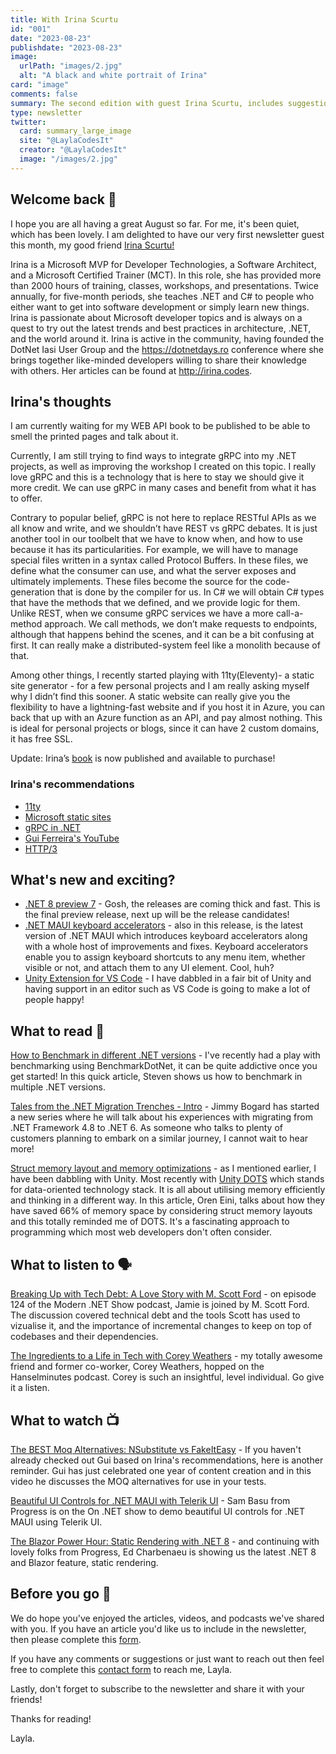 ```yaml
---
title: With Irina Scurtu
id: "001"
date: "2023-08-23"
publishdate: "2023-08-23"
image: 
  urlPath: "images/2.jpg"
  alt: "A black and white portrait of Irina"
card: "image"
comments: false
summary: The second edition with guest Irina Scurtu, includes suggestions for the latest blogs to read, podcasts to listen to and videos to watch. 
type: newsletter
twitter:
  card: summary_large_image
  site: "@LaylaCodesIt"
  creator: "@LaylaCodesIt"
  image: "/images/2.jpg" 
---
```


## Welcome back 👋

I hope you are all having a great August so far. For me, it's been quiet, which has been lovely. 
I am delighted to have our very first newsletter guest this month, my good friend [Irina Scurtu!](https://twitter.com/irina_scurtu)

Irina is a Microsoft MVP for Developer Technologies, a Software Architect, and a Microsoft Certified Trainer (MCT). In this role, she has provided more than 2000 hours of training, classes, workshops, and presentations. Twice annually, for five-month periods, she teaches .NET and C# to people who either want to get into software development or simply learn new things. Irina is passionate about Microsoft developer topics and is always on a quest to try out the latest trends and best practices in architecture, .NET, and the world around it. Irina is active in the community, having founded the DotNet Iasi User Group and the https://dotnetdays.ro conference where she brings together like-minded developers willing to share their knowledge with others. Her articles can be found at http://irina.codes.


## Irina's thoughts

I am currently waiting for my WEB API book to be published to be able to smell the printed pages and talk about it.

Currently, I am still trying to find ways to integrate gRPC into my .NET projects, as well as improving the workshop I created on this topic. I really love gRPC and this is a technology that is here to stay we should give it more credit. We can use gRPC in many cases and benefit from what it has to offer.

Contrary to popular belief, gRPC is not here to replace RESTful APIs as we all know and write, and we shouldn’t have REST vs gRPC debates. It is just another tool in our toolbelt that we have to know when, and how to use because it has its particularities. For example, we will have to manage special files written in a syntax called Protocol Buffers. In these files, we define what the consumer can use, and what the server exposes and ultimately implements. These files become the source for the code-generation that is done by the compiler for us. In C# we will obtain C# types that have the methods that we defined, and we provide logic for them. Unlike REST, when we consume gRPC services we have a more call-a-method approach. We call methods, we don’t make requests to endpoints, although that happens behind the scenes, and it can be a bit confusing at first. It can really make a distributed-system feel like a monolith because of that.

Among other things, I recently started playing with 11ty(Eleventy)- a static site generator - for a few personal projects and I am really asking myself why I didn’t find this sooner. A static website can really give you the flexibility to have a lightning-fast website and if you host it in Azure, you can back that up with an Azure function as an API, and pay almost nothing. This is ideal for personal projects or blogs, since it can have 2 custom domains, it has free SSL.

Update: Irina’s [book](https://link.springer.com/book/10.1007/978-1-4842-9348-5) is now published and available to purchase!

### Irina's recommendations

- [11ty](https://www.11ty.dev/)
- [Microsoft static sites](https://azure.microsoft.com/en-us/products/app-service/static/)
- [gRPC in .NET](https://learn.microsoft.com/en-us/aspnet/core/grpc/?view=aspnetcore-7.0)
- [Gui Ferreira's YouTube](https://www.youtube.com/@gui.ferreira)
- [HTTP/3](https://en.wikipedia.org/wiki/HTTP/3)

## What's new and exciting?

- [.NET 8 preview 7](https://devblogs.microsoft.com/dotnet/announcing-dotnet-8-preview-7/) - Gosh, the releases are coming thick and fast. This is the final preview release, next up will be the release candidates!
- [.NET MAUI keyboard accelerators](https://devblogs.microsoft.com/dotnet/announcing-dotnet-maui-in-dotnet-8-preview-7/) - also in this release, is the latest version of .NET MAUI which introduces keyboard accelerators along with a whole host of improvements and fixes. Keyboard accelerators enable you to assign keyboard shortcuts to any menu item, whether visible or not, and attach them to any UI element. Cool, huh?
- [Unity Extension for VS Code](https://devblogs.microsoft.com/visualstudio/announcing-the-unity-extension-for-visual-studio-code/) - I have dabbled in a fair bit of Unity and having support in an editor such as VS Code is going to make a lot of people happy!

## What to read 📖

[How to Benchmark in different .NET versions](https://steven-giesel.com/blogPost/59cfb6f8-8b87-4707-a99e-e372541b696a?utm_source=csharpdigest&utm_medium&utm_campaign=1693) - I've recently had a play with benchmarking using BenchmarkDotNet, it can be quite addictive once you get started! In this quick article, Steven shows us how to benchmark in multiple .NET versions.

[Tales from the .NET Migration Trenches - Intro](https://www.jimmybogard.com/tales-from-the-net-migration-trenches/) - Jimmy Bogard has started a new series where he will talk about his experiences with migrating from .NET Framework 4.8 to .NET 6. As someone who talks to plenty of customers planning to embark on a similar journey, I cannot wait to hear more!

[Struct memory layout and memory optimizations](https://ayende.com/blog/199777-A/struct-memory-layout-and-memory-optimizations?key=bb987d033f60428698a31b9a4a1b1e58) - as I mentioned earlier, I have been dabbling with Unity. Most recently with [Unity DOTS](https://unity.com/dots) which stands for data-oriented technology stack. It is all about utilising memory efficiently and thinking in a different way. In this article, Oren Eini, talks about how they have saved 66% of memory space by considering struct memory layouts and this totally reminded me of DOTS. It's a fascinating approach to programming which most web developers don't often consider.

## What to listen to 🗣

[Breaking Up with Tech Debt: A Love Story with M. Scott Ford](https://dotnetcore.show/episode-124-breaking-up-with-tech-debt-a-love-story-with-m-scott-ford/) - on episode 124 of the Modern .NET Show podcast, Jamie is joined by M. Scott Ford. The discussion covered technical debt and the tools Scott has used to vizualise it, and the importance of incremental changes to keep on top of codebases and their dependencies.

[The Ingredients to a Life in Tech with Corey Weathers](https://hanselminutes.com/904/the-ingredients-to-a-life-in-tech-with-corey-weathers) - my totally awesome friend and former co-worker, Corey Weathers, hopped on the Hanselminutes podcast. Corey is such an insightful, level individual. Go give it a listen.

## What to watch 📺

[The BEST Moq Alternatives: NSubstitute vs FakeItEasy](https://youtu.be/hE1_ByNG2J0) - If you haven't already checked out Gui based on Irina's recommendations, here is another reminder. Gui has just celebrated one year of content creation and in this video he discusses the MOQ alternatives for use in your tests.

[Beautiful UI Controls for .NET MAUI with Telerik UI](https://www.youtube.com/watch?v=DzD0ucPldeM&ab_channel=dotnet) - Sam Basu from Progress is on the On .NET  show to demo beautiful UI controls for .NET MAUI using Telerik UI.

[The Blazor Power Hour: Static Rendering with .NET 8](https://youtu.be/BZW5Dd6L0y4) - and continuing with lovely folks from Progress, Ed Charbenaeu is showing us the latest .NET 8 and Blazor feature, static rendering.

## Before you go 👋

We do hope you've enjoyed the articles, videos, and podcasts we've shared with you. If you have an article you'd like us to include in the newsletter, then please complete this [form](https://forms.gle/WJM3F7STnSiVdysy5).

If you have any comments or suggestions or just want to reach out then feel free to complete this [contact form](https://forms.gle/TNMj6mMtUxDFXP8v6) to reach me, Layla.

Lastly, don't forget to subscribe to the newsletter and share it with your friends!

Thanks for reading!

Layla.